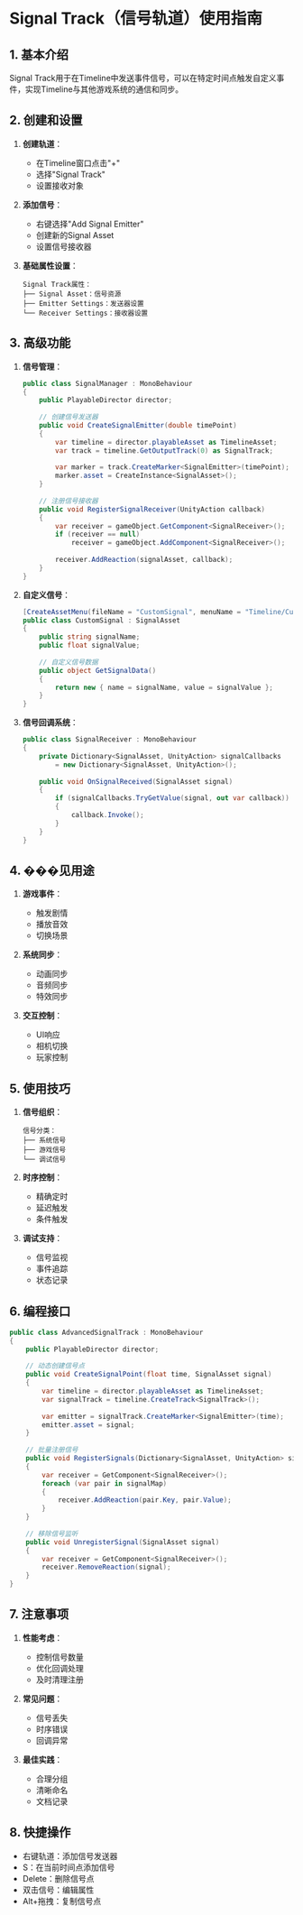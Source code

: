 # Signal Track（信号轨道）使用指南

## 1. 基本介绍
Signal Track用于在Timeline中发送事件信号，可以在特定时间点触发自定义事件，实现Timeline与其他游戏系统的通信和同步。

## 2. 创建和设置
1. **创建轨道**：
   - 在Timeline窗口点击"+"
   - 选择"Signal Track"
   - 设置接收对象

2. **添加信号**：
   - 右键选择"Add Signal Emitter"
   - 创建新的Signal Asset
   - 设置信号接收器

3. **基础属性设置**：
   ```
   Signal Track属性：
   ├── Signal Asset：信号资源
   ├── Emitter Settings：发送器设置
   └── Receiver Settings：接收器设置
   ```

## 3. 高级功能
1. **信号管理**：
   ```csharp
   public class SignalManager : MonoBehaviour
   {
       public PlayableDirector director;
       
       // 创建信号发送器
       public void CreateSignalEmitter(double timePoint)
       {
           var timeline = director.playableAsset as TimelineAsset;
           var track = timeline.GetOutputTrack(0) as SignalTrack;
           
           var marker = track.CreateMarker<SignalEmitter>(timePoint);
           marker.asset = CreateInstance<SignalAsset>();
       }
       
       // 注册信号接收器
       public void RegisterSignalReceiver(UnityAction callback)
       {
           var receiver = gameObject.GetComponent<SignalReceiver>();
           if (receiver == null)
               receiver = gameObject.AddComponent<SignalReceiver>();
               
           receiver.AddReaction(signalAsset, callback);
       }
   }
   ```

2. **自定义信号**：
   ```csharp
   [CreateAssetMenu(fileName = "CustomSignal", menuName = "Timeline/Custom Signal")]
   public class CustomSignal : SignalAsset
   {
       public string signalName;
       public float signalValue;
       
       // 自定义信号数据
       public object GetSignalData()
       {
           return new { name = signalName, value = signalValue };
       }
   }
   ```

3. **信号回调系统**：
   ```csharp
   public class SignalReceiver : MonoBehaviour
   {
       private Dictionary<SignalAsset, UnityAction> signalCallbacks 
           = new Dictionary<SignalAsset, UnityAction>();
           
       public void OnSignalReceived(SignalAsset signal)
       {
           if (signalCallbacks.TryGetValue(signal, out var callback))
           {
               callback.Invoke();
           }
       }
   }
   ```

## 4. ���见用途
1. **游戏事件**：
   - 触发剧情
   - 播放音效
   - 切换场景

2. **系统同步**：
   - 动画同步
   - 音频同步
   - 特效同步

3. **交互控制**：
   - UI响应
   - 相机切换
   - 玩家控制

## 5. 使用技巧
1. **信号组织**：
   ```
   信号分类：
   ├── 系统信号
   ├── 游戏信号
   └── 调试信号
   ```

2. **时序控制**：
   - 精确定时
   - 延迟触发
   - 条件触发

3. **调试支持**：
   - 信号监视
   - 事件追踪
   - 状态记录

## 6. 编程接口
```csharp
public class AdvancedSignalTrack : MonoBehaviour
{
    public PlayableDirector director;
    
    // 动态创建信号点
    public void CreateSignalPoint(float time, SignalAsset signal)
    {
        var timeline = director.playableAsset as TimelineAsset;
        var signalTrack = timeline.CreateTrack<SignalTrack>();
        
        var emitter = signalTrack.CreateMarker<SignalEmitter>(time);
        emitter.asset = signal;
    }
    
    // 批量注册信号
    public void RegisterSignals(Dictionary<SignalAsset, UnityAction> signalMap)
    {
        var receiver = GetComponent<SignalReceiver>();
        foreach (var pair in signalMap)
        {
            receiver.AddReaction(pair.Key, pair.Value);
        }
    }
    
    // 移除信号监听
    public void UnregisterSignal(SignalAsset signal)
    {
        var receiver = GetComponent<SignalReceiver>();
        receiver.RemoveReaction(signal);
    }
}
```

## 7. 注意事项
1. **性能考虑**：
   - 控制信号数量
   - 优化回调处理
   - 及时清理注册

2. **常见问题**：
   - 信号丢失
   - 时序错误
   - 回调异常

3. **最佳实践**：
   - 合理分组
   - 清晰命名
   - 文档记录

## 8. 快捷操作
- 右键轨道：添加信号发送器
- S：在当前时间点添加信号
- Delete：删除信号点
- 双击信号：编辑属性
- Alt+拖拽：复制信号点 